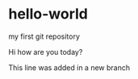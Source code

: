 hello-world
===========

my first git repository

Hi how are you today?

This line was added in a new branch
